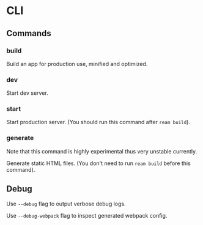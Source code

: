 # CLI

## Commands

### build

Build an app for production use, minified and optimized.

### dev

Start dev server.

### start

Start production server. (You should run this command after `ream build`).

### generate

Note that this command is highly experimental thus very unstable currently.

Generate static HTML files. (You don't need to run `ream build` before this command).

## Debug

Use `--debug` flag to output verbose debug logs.

Use `--debug-webpack` flag to inspect generated webpack config.


